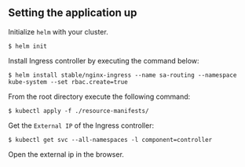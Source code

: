 ## Setting the application up

Initialize `helm` with your cluster.

```
$ helm init
```

Install Ingress controller by executing the command below:

```
$ helm install stable/nginx-ingress --name sa-routing --namespace kube-system --set rbac.create=true
```

From the root directory execute the following command:

```
$ kubectl apply -f ./resource-manifests/
```

Get the `External IP` of the Ingress controller:

```
$ kubectl get svc --all-namespaces -l component=controller
```

Open the external ip in the browser.
